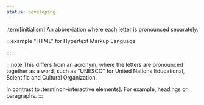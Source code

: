 ```yaml
---
status: developing
---
```


:term[initialism] An abbreviation where each letter is pronounced separately. 

:::example
"HTML" for Hypertext Markup Language

:::

:::note
This differs from an acronym, where the letters are pronounced together as a word, such as "UNESCO" for United Nations Educational, Scientific and Cultural Organization.

In contrast to :term[non-interactive elements]. For example, headings or paragraphs.
:::

